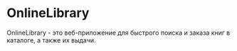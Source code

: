 # OnlineLibrary
OnlineLibrary - это веб-приложение для быстрого поиска и заказа книг в каталоге, а также их выдачи.
